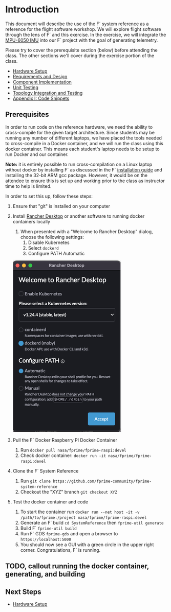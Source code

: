 # Introduction

This document will describe the use of the F´ system reference as a reference for the flight software workshop. We will
explore flight software through the lens of F´ and this exercise. In the exercise, we will integrate the
[MPU-6050 IMU](https://learn.adafruit.com/mpu6050-6-dof-accelerometer-and-gyro) into our F´ project with the goal of
generating telemetry.

Please try to cover the prerequisite section (below) before attending the class. The other sections we'll cover during
the exercise portion of the class.

- [Hardware Setup](./hardware.md)
- [Requirements and Design](./requirements-and-design.md)
- [Component Implementation](./component-implementation.md)
- [Unit Testing](./unit-testing.md)
- [Topology Integration and Testing](./topology-integration.md)
- [Appendix I: Code Snippets](./appendix-1.md)


## Prerequisites

In order to run code on the reference hardware, we need the ability to cross-compile for the given target architecture.
Since students may be running any number of different laptops, we have placed the tools needed to cross-compile in a
Docker container, and we will run the class using this docker container. This means each student's laptop needs to be
setup to run Docker and our container.

**Note:** it is entirely possible to run cross-compilation on a Linux laptop without docker by installing F´ as
discussed in the F´ [installation guide](https://nasa.github.io/fprime/INSTALL.html) and installing the 32-bit ARM gcc
package. However, it would be on the attendee to ensure this is set up and working prior to the class as instructor time
to help is limited.

In order to set this up, follow these steps:

1. Ensure that "git" is installed on your computer
2. Install [Rancher Desktop](https://rancherdesktop.io/) or another software to running docker containers locally
   1. When presented with a "Welcome to Rancher Desktop" dialog, choose the following settings:
      1. Disable Kubernetes
      2. Select `dockerd` 
      3. Configure PATH Automatic

   ![Rancher Config](../img/rancher-config.png)
3. Pull the F´ Docker Raspberry PI Docker Container
   1. Run `docker pull nasa/fprime/fprime-raspi:devel`
   2. Check docker container: `docker run -it nasa/fprime/fprime-raspi:devel`
4. Clone the F´ System Reference
   1. Run `git clone https://github.com/fprime-community/fprime-system-reference`
   2. Checkout the "XYZ" branch `git checkout XYZ`
5. Test the docker container and code
   1. To start the container run `docker run --net host -it -v /path/to/fprime:/project nasa/fprime/fprime-raspi:devel`
   2. Generate an F´ build `cd SystemReference` then `fprime-util generate`
   3. Build F´ `fprime-util build`
   4. Run F´ GDS `fprime-gds` and open a browser to `https://localhost:5000`
   5. You should now see a GUI with a green circle in the upper right corner.  Congratulations, F´ is running.

## TODO, callout running the docker container, generating, and building

## Next Steps

- [Hardware Setup](./hardware.md)